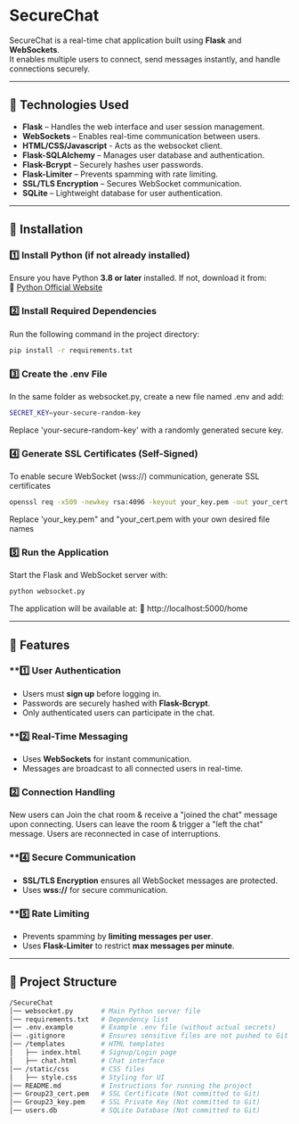 # SecureChat  

SecureChat is a real-time chat application built using **Flask** and **WebSockets**.  
It enables multiple users to connect, send messages instantly, and handle connections securely.  

---

## 📌 Technologies Used  

- **Flask** – Handles the web interface and user session management.  
- **WebSockets** – Enables real-time communication between users.
- **HTML/CSS/Javascript** - Acts as the websocket client.
- **Flask-SQLAlchemy** – Manages user database and authentication.
- **Flask-Bcrypt** – Securely hashes user passwords.
- **Flask-Limiter** – Prevents spamming with rate limiting.
- **SSL/TLS Encryption** – Secures WebSocket communication.
- **SQLite** – Lightweight database for user authentication.
---

## 📌 Installation  

### **1️⃣ Install Python (if not already installed)**  
Ensure you have Python **3.8 or later** installed. If not, download it from:  
🔗 [Python Official Website](https://www.python.org/downloads/)  

### **2️⃣ Install Required Dependencies**  
Run the following command in the project directory:  
```bash
pip install -r requirements.txt
```

### **3️⃣ Create the .env File**
In the same folder as websocket.py, create a new file named .env and add:
```bash
SECRET_KEY=your-secure-random-key
```
Replace 'your-secure-random-key' with a randomly generated secure key.

### **4️⃣ Generate SSL Certificates (Self-Signed)**
To enable secure WebSocket (wss://) communication, generate SSL certificates
```bash
openssl req -x509 -newkey rsa:4096 -keyout your_key.pem -out your_cert.pem -days 365 -nodes
```
Replace 'your_key.pem" and "your_cert.pem with your own desired file names


### **5️⃣ Run the Application**
Start the Flask and WebSocket server with:
```bash
python websocket.py
```

The application will be available at:
🔗 http://localhost:5000/home

---

## 📌 Features

### **1️⃣ User Authentication  
- Users must **sign up** before logging in.  
- Passwords are securely hashed with **Flask-Bcrypt**.  
- Only authenticated users can participate in the chat. 

### **2️⃣ Real-Time Messaging  
- Uses **WebSockets** for instant communication.  
- Messages are broadcast to all connected users in real-time. 

### **2️⃣ Connection Handling**  
New users can Join the chat room & receive a "joined the chat" message upon connecting.
Users can leave the room & trigger a "left the chat" message.
Users are reconnected in case of interruptions.

### **4️⃣ Secure Communication  
- **SSL/TLS Encryption** ensures all WebSocket messages are protected.  
- Uses **wss://**  for secure communication.  

### **5️⃣ Rate Limiting  
- Prevents spamming by **limiting messages per user**.  
- Uses **Flask-Limiter** to restrict **max messages per minute**.  
---

## 📌 Project Structure
```bash
/SecureChat
│── websocket.py       # Main Python server file
│── requirements.txt   # Dependency list
│── .env.example       # Example .env file (without actual secrets)
│── .gitignore         # Ensures sensitive files are not pushed to Git
│── /templates         # HTML templates
│   ├── index.html     # Signup/Login page
│   ├── chat.html      # Chat interface
│── /static/css        # CSS files
│   ├── style.css      # Styling for UI
│── README.md          # Instructions for running the project
│── Group23_cert.pem   # SSL Certificate (Not committed to Git)
│── Group23_key.pem    # SSL Private Key (Not committed to Git)
│── users.db           # SQLite Database (Not committed to Git)
```


